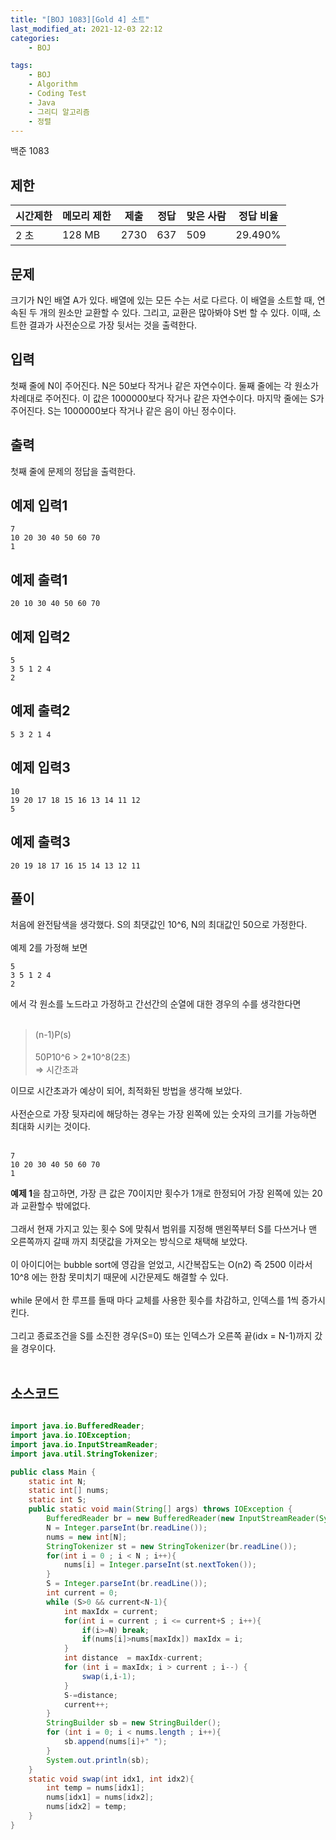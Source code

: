 ```yaml
---
title: "[BOJ 1083][Gold 4] 소트"
last_modified_at: 2021-12-03 22:12
categories:
    - BOJ

tags:
    - BOJ
    - Algorithm
    - Coding Test
    - Java
    - 그리디 알고리즘
    - 정렬
---
```


백준 1083

## 제한

|시간제한|메모리 제한|제출|정답|맞은 사람|정답 비율
|---|---|---|---|---|---
|2 초|128 MB|2730|637|509|29.490%|


## 문제

크기가 N인 배열 A가 있다. 배열에 있는 모든 수는 서로 다르다. 이 배열을 소트할 때, 연속된 두 개의 원소만 교환할 수 있다. 그리고, 교환은 많아봐야 S번 할 수 있다. 이때, 소트한 결과가 사전순으로 가장 뒷서는 것을 출력한다.

## 입력

첫째 줄에 N이 주어진다. N은 50보다 작거나 같은 자연수이다. 둘째 줄에는 각 원소가 차례대로 주어진다. 이 값은 1000000보다 작거나 같은 자연수이다. 마지막 줄에는 S가 주어진다. S는 1000000보다 작거나 같은 음이 아닌 정수이다.

## 출력

첫째 줄에 문제의 정답을 출력한다.

## 예제 입력1

```text
7
10 20 30 40 50 60 70
1
```

## 예제 출력1

```text
20 10 30 40 50 60 70
```

## 예제 입력2

```text
5
3 5 1 2 4
2
```

## 예제 출력2

```text
5 3 2 1 4
```

## 예제 입력3

```text
10
19 20 17 18 15 16 13 14 11 12
5
```

## 예제 출력3

```text
20 19 18 17 16 15 14 13 12 11
```

## 풀이
처음에 완전탐색을 생각했다. S의 최댓값인 10^6, N의 최대값인 50으로 가정한다.
<br><br>
예제 2를 가정해 보면

```text
5
3 5 1 2 4
2
```
에서 각 원소를 노드라고 가정하고 간선간의 순열에 대한 경우의 수를 생각한다면
<br><br>

> (n-1)P(s)<br><br>
> 50P10^6 > 2*10^8(2초)<br> => 시간초과

이므로 시간초과가 예상이 되어, 최적화된 방법을 생각해 보았다. 
<br><br>
사전순으로 가장 뒷자리에 해당하는 경우는 가장 왼쪽에 있는 숫자의 크기를 가능하면 최대화 시키는 것이다. <br><br>

```text
7
10 20 30 40 50 60 70
1
```

<strong>예제 1</strong>을 참고하면, 가장 큰 값은 70이지만 횟수가 1개로 한정되어 가장 왼쪽에 있는 20과 교환할수 밖에없다. 
<br><br>
그래서 현재 가지고 있는 횟수 S에 맞춰서 범위를 지정해 맨왼쪽부터 S를 다쓰거나 맨 오른쪽까지 갈때 까지 최댓값을 가져오는 방식으로 채택해 보았다.
<br><br>
이 아이디어는 bubble sort에 영감을 얻었고, 시간복잡도는 O(n2) 즉 2500 이라서 10^8 에는 한참 못미치기 때문에 시간문제도 해결할 수 있다. 
<br><br>
while 문에서 한 루프를 돌때 마다 교체를 사용한 횟수를 차감하고, 인덱스를 1씩 증가시킨다.
<br><br>
그리고 종료조건을 S를 소진한 경우(S=0) 또는 인덱스가 오른쪽 끝(idx = N-1)까지 갔을 경우이다.
<br><br>

## 소스코드

```java

import java.io.BufferedReader;
import java.io.IOException;
import java.io.InputStreamReader;
import java.util.StringTokenizer;

public class Main {
    static int N;
    static int[] nums;
    static int S;
    public static void main(String[] args) throws IOException {
        BufferedReader br = new BufferedReader(new InputStreamReader(System.in));
        N = Integer.parseInt(br.readLine());
        nums = new int[N];
        StringTokenizer st = new StringTokenizer(br.readLine());
        for(int i = 0 ; i < N ; i++){
            nums[i] = Integer.parseInt(st.nextToken());
        }
        S = Integer.parseInt(br.readLine());
        int current = 0;
        while (S>0 && current<N-1){
            int maxIdx = current;
            for(int i = current ; i <= current+S ; i++){
                if(i>=N) break;
                if(nums[i]>nums[maxIdx]) maxIdx = i;
            }
            int distance  = maxIdx-current;
            for (int i = maxIdx; i > current ; i--) {
                swap(i,i-1);
            }
            S-=distance;
            current++;
        }
        StringBuilder sb = new StringBuilder();
        for (int i = 0; i < nums.length ; i++){
            sb.append(nums[i]+" ");
        }
        System.out.println(sb);
    }
    static void swap(int idx1, int idx2){
        int temp = nums[idx1];
        nums[idx1] = nums[idx2];
        nums[idx2] = temp;
    }
}

```